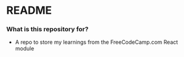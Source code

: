 # README #

### What is this repository for? ###

* A repo to store my learnings from the FreeCodeCamp.com React module
